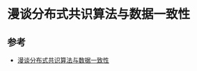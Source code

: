 # 漫谈分布式共识算法与数据一致性

## 参考

- [漫谈分布式共识算法与数据一致性](https://wingsxdu.com/posts/algorithms/distributed-consensus-and-data-consistent/)
